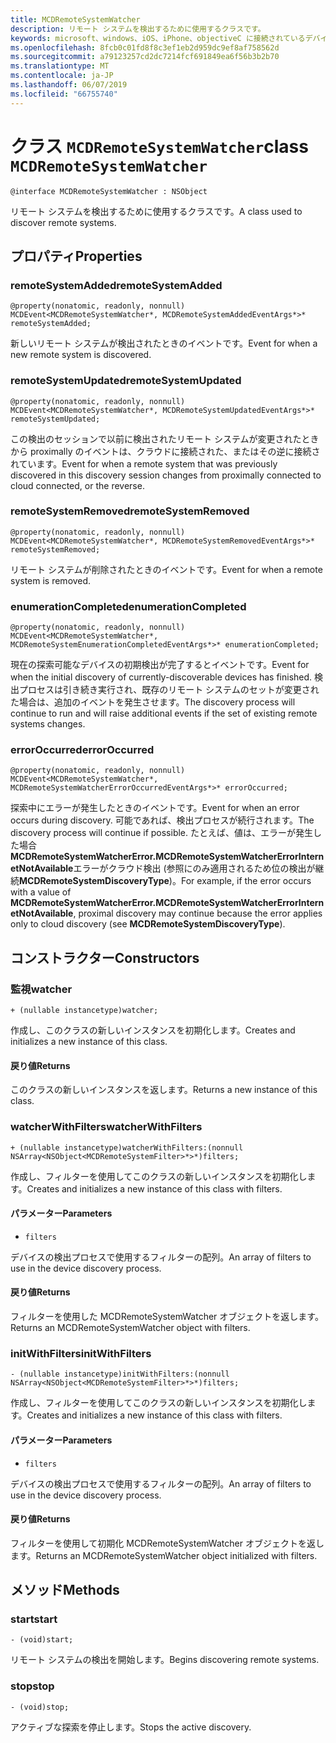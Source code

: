 ```yaml
---
title: MCDRemoteSystemWatcher
description: リモート システムを検出するために使用するクラスです。
keywords: microsoft、windows、iOS、iPhone、objectiveC に接続されているデバイス、プロジェクトのローマ
ms.openlocfilehash: 8fcb0c01fd8f8c3ef1eb2d959dc9ef8af758562d
ms.sourcegitcommit: a79123257cd2dc7214fcf691849ea6f56b3b2b70
ms.translationtype: MT
ms.contentlocale: ja-JP
ms.lasthandoff: 06/07/2019
ms.locfileid: "66755740"
---
```

# <a name="class-mcdremotesystemwatcher"></a><span data-ttu-id="00d8d-104">クラス `MCDRemoteSystemWatcher`</span><span class="sxs-lookup"><span data-stu-id="00d8d-104">class `MCDRemoteSystemWatcher`</span></span>

```
@interface MCDRemoteSystemWatcher : NSObject
```

<span data-ttu-id="00d8d-105">リモート システムを検出するために使用するクラスです。</span><span class="sxs-lookup"><span data-stu-id="00d8d-105">A class used to discover remote systems.</span></span> 

## <a name="properties"></a><span data-ttu-id="00d8d-106">プロパティ</span><span class="sxs-lookup"><span data-stu-id="00d8d-106">Properties</span></span>

### <a name="remotesystemadded"></a><span data-ttu-id="00d8d-107">remoteSystemAdded</span><span class="sxs-lookup"><span data-stu-id="00d8d-107">remoteSystemAdded</span></span>
```
@property(nonatomic, readonly, nonnull) MCDEvent<MCDRemoteSystemWatcher*, MCDRemoteSystemAddedEventArgs*>* remoteSystemAdded;
```

<span data-ttu-id="00d8d-108">新しいリモート システムが検出されたときのイベントです。</span><span class="sxs-lookup"><span data-stu-id="00d8d-108">Event for when a new remote system is discovered.</span></span>

### <a name="remotesystemupdated"></a><span data-ttu-id="00d8d-109">remoteSystemUpdated</span><span class="sxs-lookup"><span data-stu-id="00d8d-109">remoteSystemUpdated</span></span>
```
@property(nonatomic, readonly, nonnull) MCDEvent<MCDRemoteSystemWatcher*, MCDRemoteSystemUpdatedEventArgs*>* remoteSystemUpdated;
```

<span data-ttu-id="00d8d-110">この検出のセッションで以前に検出されたリモート システムが変更されたときから proximally のイベントは、クラウドに接続された、またはその逆に接続されています。</span><span class="sxs-lookup"><span data-stu-id="00d8d-110">Event for when a remote system that was previously discovered in this discovery session changes from proximally connected to cloud connected, or the reverse.</span></span> 

### <a name="remotesystemremoved"></a><span data-ttu-id="00d8d-111">remoteSystemRemoved</span><span class="sxs-lookup"><span data-stu-id="00d8d-111">remoteSystemRemoved</span></span>
```
@property(nonatomic, readonly, nonnull) MCDEvent<MCDRemoteSystemWatcher*, MCDRemoteSystemRemovedEventArgs*>* remoteSystemRemoved;
```

<span data-ttu-id="00d8d-112">リモート システムが削除されたときのイベントです。</span><span class="sxs-lookup"><span data-stu-id="00d8d-112">Event for when a remote system is removed.</span></span> 

### <a name="enumerationcompleted"></a><span data-ttu-id="00d8d-113">enumerationCompleted</span><span class="sxs-lookup"><span data-stu-id="00d8d-113">enumerationCompleted</span></span>
```
@property(nonatomic, readonly, nonnull) MCDEvent<MCDRemoteSystemWatcher*,  MCDRemoteSystemEnumerationCompletedEventArgs*>* enumerationCompleted;
```

<span data-ttu-id="00d8d-114">現在の探索可能なデバイスの初期検出が完了するとイベントです。</span><span class="sxs-lookup"><span data-stu-id="00d8d-114">Event for when the initial discovery of currently-discoverable devices has finished.</span></span>  <span data-ttu-id="00d8d-115">検出プロセスは引き続き実行され、既存のリモート システムのセットが変更された場合は、追加のイベントを発生させます。</span><span class="sxs-lookup"><span data-stu-id="00d8d-115">The discovery process will continue to run and will raise additional events if the set of existing remote systems changes.</span></span>

### <a name="erroroccurred"></a><span data-ttu-id="00d8d-116">errorOccurred</span><span class="sxs-lookup"><span data-stu-id="00d8d-116">errorOccurred</span></span>
```
@property(nonatomic, readonly, nonnull) MCDEvent<MCDRemoteSystemWatcher*,  MCDRemoteSystemWatcherErrorOccurredEventArgs*>* errorOccurred;
```

<span data-ttu-id="00d8d-117">探索中にエラーが発生したときのイベントです。</span><span class="sxs-lookup"><span data-stu-id="00d8d-117">Event for when an error occurs during discovery.</span></span> <span data-ttu-id="00d8d-118">可能であれば、検出プロセスが続行されます。</span><span class="sxs-lookup"><span data-stu-id="00d8d-118">The discovery process will continue if possible.</span></span> <span data-ttu-id="00d8d-119">たとえば、値は、エラーが発生した場合**MCDRemoteSystemWatcherError.MCDRemoteSystemWatcherErrorInternetNotAvailable**エラーがクラウド検出 (参照にのみ適用されるため位の検出が継続**MCDRemoteSystemDiscoveryType**)。</span><span class="sxs-lookup"><span data-stu-id="00d8d-119">For example, if the error occurs with a value of **MCDRemoteSystemWatcherError.MCDRemoteSystemWatcherErrorInternetNotAvailable**, proximal discovery may continue because the error applies only to cloud discovery (see **MCDRemoteSystemDiscoveryType**).</span></span>

## <a name="constructors"></a><span data-ttu-id="00d8d-120">コンストラクター</span><span class="sxs-lookup"><span data-stu-id="00d8d-120">Constructors</span></span>

### <a name="watcher"></a><span data-ttu-id="00d8d-121">監視</span><span class="sxs-lookup"><span data-stu-id="00d8d-121">watcher</span></span>
```
+ (nullable instancetype)watcher;
```

<span data-ttu-id="00d8d-122">作成し、このクラスの新しいインスタンスを初期化します。</span><span class="sxs-lookup"><span data-stu-id="00d8d-122">Creates and initializes a new instance of this class.</span></span>

#### <a name="returns"></a><span data-ttu-id="00d8d-123">戻り値</span><span class="sxs-lookup"><span data-stu-id="00d8d-123">Returns</span></span> 
<span data-ttu-id="00d8d-124">このクラスの新しいインスタンスを返します。</span><span class="sxs-lookup"><span data-stu-id="00d8d-124">Returns a new instance of this class.</span></span>

### <a name="watcherwithfilters"></a><span data-ttu-id="00d8d-125">watcherWithFilters</span><span class="sxs-lookup"><span data-stu-id="00d8d-125">watcherWithFilters</span></span>
```
+ (nullable instancetype)watcherWithFilters:(nonnull NSArray<NSObject<MCDRemoteSystemFilter>*>*)filters;
```

<span data-ttu-id="00d8d-126">作成し、フィルターを使用してこのクラスの新しいインスタンスを初期化します。</span><span class="sxs-lookup"><span data-stu-id="00d8d-126">Creates and initializes a new instance of this class with filters.</span></span>

#### <a name="parameters"></a><span data-ttu-id="00d8d-127">パラメーター</span><span class="sxs-lookup"><span data-stu-id="00d8d-127">Parameters</span></span> 
* `filters` 

<span data-ttu-id="00d8d-128">デバイスの検出プロセスで使用するフィルターの配列。</span><span class="sxs-lookup"><span data-stu-id="00d8d-128">An array of filters to use in the device discovery process.</span></span>

#### <a name="returns"></a><span data-ttu-id="00d8d-129">戻り値</span><span class="sxs-lookup"><span data-stu-id="00d8d-129">Returns</span></span> 
<span data-ttu-id="00d8d-130">フィルターを使用した MCDRemoteSystemWatcher オブジェクトを返します。</span><span class="sxs-lookup"><span data-stu-id="00d8d-130">Returns an MCDRemoteSystemWatcher object with filters.</span></span>

### <a name="initwithfilters"></a><span data-ttu-id="00d8d-131">initWithFilters</span><span class="sxs-lookup"><span data-stu-id="00d8d-131">initWithFilters</span></span>
```
- (nullable instancetype)initWithFilters:(nonnull NSArray<NSObject<MCDRemoteSystemFilter>*>*)filters;
```

<span data-ttu-id="00d8d-132">作成し、フィルターを使用してこのクラスの新しいインスタンスを初期化します。</span><span class="sxs-lookup"><span data-stu-id="00d8d-132">Creates and initializes a new instance of this class with filters.</span></span>

#### <a name="parameters"></a><span data-ttu-id="00d8d-133">パラメーター</span><span class="sxs-lookup"><span data-stu-id="00d8d-133">Parameters</span></span> 
* `filters` 

<span data-ttu-id="00d8d-134">デバイスの検出プロセスで使用するフィルターの配列。</span><span class="sxs-lookup"><span data-stu-id="00d8d-134">An array of filters to use in the device discovery process.</span></span>

#### <a name="returns"></a><span data-ttu-id="00d8d-135">戻り値</span><span class="sxs-lookup"><span data-stu-id="00d8d-135">Returns</span></span> 
<span data-ttu-id="00d8d-136">フィルターを使用して初期化 MCDRemoteSystemWatcher オブジェクトを返します。</span><span class="sxs-lookup"><span data-stu-id="00d8d-136">Returns an MCDRemoteSystemWatcher object initialized with filters.</span></span>

## <a name="methods"></a><span data-ttu-id="00d8d-137">メソッド</span><span class="sxs-lookup"><span data-stu-id="00d8d-137">Methods</span></span>

### <a name="start"></a><span data-ttu-id="00d8d-138">start</span><span class="sxs-lookup"><span data-stu-id="00d8d-138">start</span></span>
`- (void)start;`

<span data-ttu-id="00d8d-139">リモート システムの検出を開始します。</span><span class="sxs-lookup"><span data-stu-id="00d8d-139">Begins discovering remote systems.</span></span>

### <a name="stop"></a><span data-ttu-id="00d8d-140">stop</span><span class="sxs-lookup"><span data-stu-id="00d8d-140">stop</span></span>
`- (void)stop;` 

<span data-ttu-id="00d8d-141">アクティブな探索を停止します。</span><span class="sxs-lookup"><span data-stu-id="00d8d-141">Stops the active discovery.</span></span>
